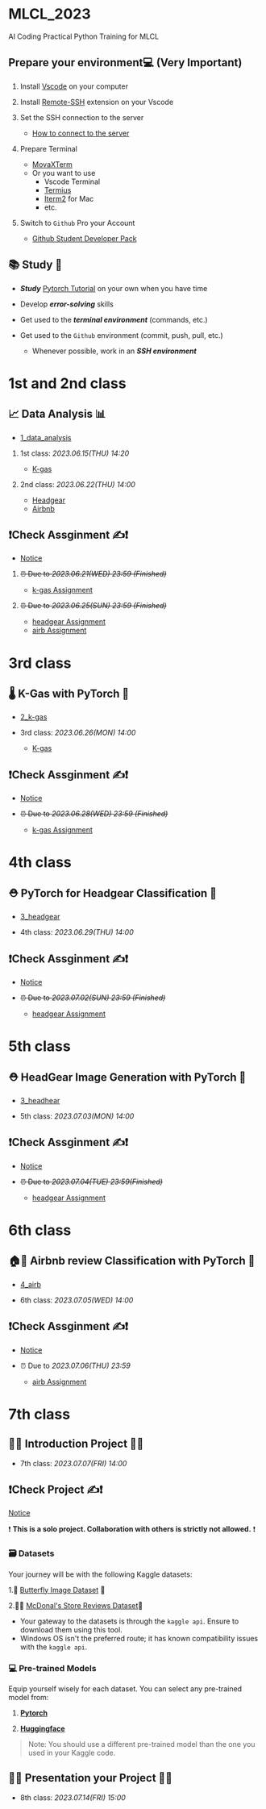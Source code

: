 # MLCL_2023
AI Coding Practical Python Training for MLCL

## Prepare your environment💻 (__Very Important__)

1. Install [Vscode](https://code.visualstudio.com/) on your computer
2. Install [Remote-SSH](https://marketplace.visualstudio.com/items?itemName=ms-vscode-remote.remote-ssh) extension on your Vscode
3. Set the SSH connection to the server
    - [How to connect to the server](https://code.visualstudio.com/docs/remote/ssh)
4. Prepare Terminal
    - [MovaXTerm](https://mobaxterm.mobatek.net/)
    - Or you want to use
        - Vscode Terminal
        - [Termius](https://termius.com/)
        - [Iterm2](https://iterm2.com/) for Mac
        - etc.

5. Switch to `Github` Pro your Account
    - [Github Student Developer Pack](https://education.github.com/pack)
## 📚 Study 📖
 
- ***Study*** [Pytorch Tutorial](https://pytorch.org/tutorials/) on your own when you have time

- Develop ***error-solving*** skills

- Get used to the ***terminal environment*** (commands, etc.)

- Get used to the `Github` environment (commit, push, pull, etc.)
    - Whenever possible, work in an ***SSH environment***
# 1st and 2nd class

## 📈 Data Analysis 📊

- [1_data_analysis](1_data_analysis)

1. 1st class: *2023.06.15(THU) 14:20*
    - [K-gas](1_data_analysis/data_analysis_k-gas.ipynb)

2. 2nd class: *2023.06.22(THU) 14:00*
    - [Headgear](1_data_analysis/data_analysis_headgear.ipynb)
    - [Airbnb](1_data_analysis/data_analysis_airb.ipynb)

## ❗Check Assginment ✍️❗

- [Notice](1_data_analysis/README.md)

1. ~~⏰ Due to *2023.06.21(WED) 23:59 (Finished)*~~
    - [k-gas Assignment](1_data_analysis/1_Assignment_k-gas.ipynb)

2. ~~⏰ Due to *2023.06.25(SUN) 23:59 (Finished)*~~
    - [headgear Assignment](1_data_analysis/1_Assignment_headgear.ipynb)
    - [airb Assignment](1_data_analysis/1_Assignment_airb.ipynb)

# 3rd class

## 🌡️ K-Gas with PyTorch 🤖

- [2_k-gas](2_k-gas)

- 3rd class: *2023.06.26(MON) 14:00*
    - [K-gas](2_k-gas/k_gas.ipynb)

## ❗Check Assginment ✍️❗

- [Notice](2_k-gas/README.md)

- ~~⏰ Due to *2023.06.28(WED) 23:59 (Finished)*~~

    - [k-gas Assignment](2_k-gas/Assignment)


# 4th class

## ⛑️ PyTorch for Headgear Classification 🤖


- [3_headgear](3_headgear/Assginment_classification)


- 4th class: *2023.06.29(THU) 14:00*

## ❗Check Assginment ✍️❗

- [Notice](3_headgear/Assginment_classification/README.md)

- ~~⏰ Due to *2023.07.02(SUN) 23:59 (Finished)*~~

    - [headgear Assignment](3_headgear/Assginment_classification)


# 5th class

## ⛑️ HeadGear Image Generation with PyTorch 🤖


- [3_headhear](3_headgear/Assginment_generation)


- 5th class: *2023.07.03(MON) 14:00*

## ❗Check Assginment ✍️❗

- [Notice](3_headgear/AAssginment_generation/README.md)

- ~~⏰ Due to *2023.07.04(TUE) 23:59(Finished)*~~

    - [headgear Assignment](3_headgear/Assginment_generation)


# 6th class

## 🏠📝 Airbnb review Classification with PyTorch 🤖


- [4_airb](4_airb/Assginment)


- 6th class: *2023.07.05(WED) 14:00*

## ❗Check Assginment ✍️❗

- [Notice](4_airb/README.md)

- ⏰ Due to *2023.07.06(THU) 23:59*

    - [airb Assignment](4_airb/Assginment)


# 7th class

## 👨‍💻 Introduction Project 👩‍💻

- 7th class: *2023.07.07(FRI) 14:00*

## ❗Check Project ✍️❗

[Notice](5_Project/README.md)

❗ __**This is a solo project. Collaboration with others is strictly not allowed.**__ ❗

### 🗃️ Datasets

Your journey will be with the following Kaggle datasets:

1.🦋 [Butterfly Image Dataset](https://www.kaggle.com/datasets/phucthaiv02/butterfly-image-classification?select=train) 📸 

2.🍔🍟 [McDonal's Store Reviews Dataset](https://www.kaggle.com/datasets/nelgiriyewithana/mcdonalds-store-reviews)📝 


- Your gateway to the datasets is through the `kaggle api`. Ensure to download them using this tool.
- Windows OS isn't the preferred route; it has known compatibility issues with the `kaggle api`.


### 💻 Pre-trained Models

Equip yourself wisely for each dataset. You can select any pre-trained model from:

1. [**Pytorch**](https://pytorch.org/vision/stable/models.html)

2. [**Huggingface**](https://huggingface.co/models)

> Note: You should use a different pre-trained model than the one you used in your Kaggle code.

## 🧑‍🏫 Presentation your Project 🧑‍🏫

- 8th class: *2023.07.14(FRI) 15:00*